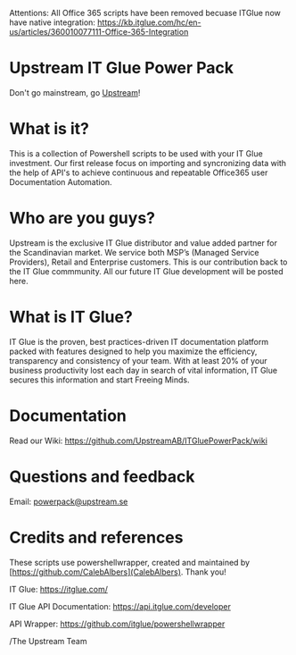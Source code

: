 Attentions: All Office 365 scripts have been removed becuase ITGlue now have native integration: https://kb.itglue.com/hc/en-us/articles/360010077111-Office-365-Integration

# Upstream IT Glue Power Pack  
Don't go mainstream, go [Upstream](https://en.upstream.se)!
  
# What is it?
This is a collection of Powershell scripts to be used with your IT Glue investment. Our first release focus on importing and syncronizing data with the help of API's to achieve continuous and repeatable Office365 user Documentation Automation.

# Who are you guys?
Upstream is the exclusive IT Glue distributor and value added partner for the Scandinavian market. We service both MSP’s (Managed Service Providers), Retail and Enterprise customers. This is our contribution back to the IT Glue commmunity. All our future IT Glue development will be posted here.

# What is IT Glue?
IT Glue is the proven, best practices-driven IT documentation platform packed with features designed to help you maximize the efficiency, transparency and consistency of your team. With at least 20% of your business productivity lost each day in search of vital information, IT Glue secures this information and start Freeing Minds.

# Documentation
Read our Wiki: https://github.com/UpstreamAB/ITGluePowerPack/wiki

# Questions and feedback
Email: powerpack@upstream.se

# Credits and references
These scripts use powershellwrapper, created and maintained by [https://github.com/CalebAlbers](CalebAlbers). Thank you!

IT Glue: https://itglue.com/

IT Glue API Documentation: https://api.itglue.com/developer

API Wrapper: https://github.com/itglue/powershellwrapper

/The Upstream Team


